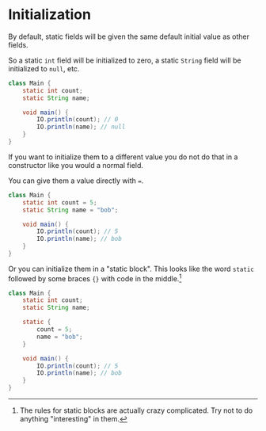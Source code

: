 # Initialization

By default, static fields will be given the same default initial value as other fields.

So a static `int` field will be initialized to zero, a static `String` field
will be initialized to `null`, etc.

```java
class Main {
    static int count;
    static String name;

    void main() {
        IO.println(count); // 0
        IO.println(name); // null
    }
}
```

If you want to initialize them to a different value you do not do that in a constructor
like you would a normal field. 

You can give them a value directly with `=`.

```java
class Main {
    static int count = 5;
    static String name = "bob";

    void main() {
        IO.println(count); // 5
        IO.println(name); // bob
    }
}
```

Or you can initialize them in a "static block". This looks like the word `static`
followed by some braces `{}` with code in the middle.[^confusing]

```java
class Main {
    static int count;
    static String name;

    static {
        count = 5;
        name = "bob";
    }

    void main() {
        IO.println(count); // 5
        IO.println(name); // bob
    }
}
```

[^confusing]: The rules for static blocks are actually crazy complicated. Try not to do anything "interesting" in them.